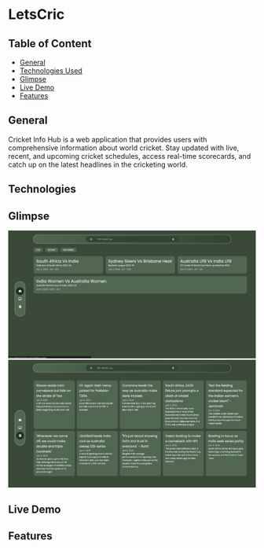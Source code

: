 # LetsCric
## Table of Content
- [General](#general)
- [Technologies Used](#technologies)
- [Glimpse](#glimpse)
- [Live Demo](#live-demo)
- [Features](#features)

## General
Cricket Info Hub is a web application that provides users with comprehensive information about world cricket. Stay updated with live, recent, and upcoming cricket schedules, access real-time scorecards, and catch up on the latest headlines in the cricketing world.


## Technologies

## Glimpse 

<img src = "/Documentation/home.png" alt = "Home-page">
<img src = "/Documentation/News.png" alt = "News">

## Live Demo

## Features
